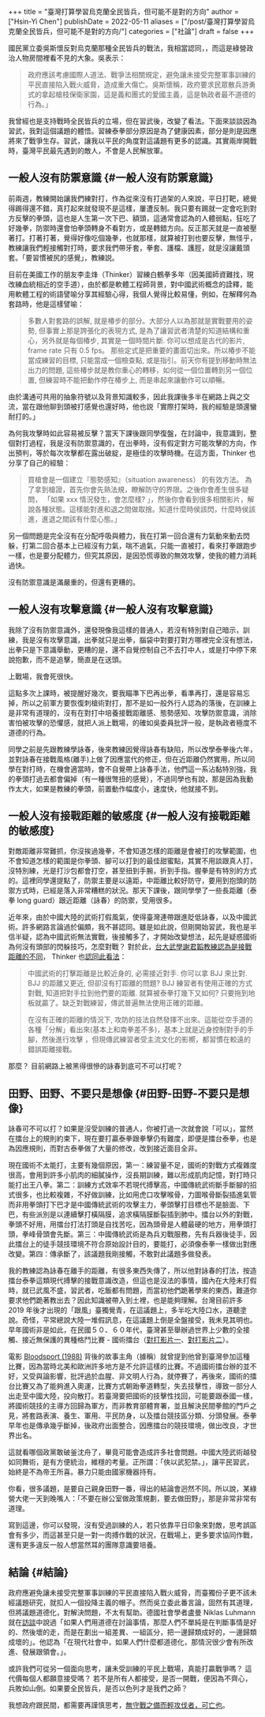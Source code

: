 +++
title = "臺灣打算學習烏克蘭全民皆兵，但可能不是對的方向"
author = ["Hsin-Yi Chen"]
publishDate = 2022-05-11
aliases = ["/post/臺灣打算學習烏克蘭全民皆兵，但可能不是對的方向/"]
categories = ["社論"]
draft = false
+++

國民黨立委吳斯懷反對烏克蘭那種全民皆兵的戰法，我相當認同，，而這是綠營政治人物房間裡看不見的大象。吳表示：

> 政府應該考慮國際人道法、戰爭法相關規定，避免讓未接受完整軍事訓練的平民直接陷入戰火威脅，造成重大傷亡。吳斯懷稱，政府要求民眾散兵游勇式的拿起槍枝保衛家園，這是義和團式的愛國主義，這是執政者最不道德的行為。」

我曾經也是支持戰時全民皆兵的立場，但在習武後，改變了看法。下面來談談因為習武，我對這個議題的體悟。習練泰拳部分原因是為了健康因素，部分是則是因應將來了戰爭生存。習武，讓我以平民的角度對這議題有更多的認識。其實兩岸開戰時，臺灣平民最先遇到的敵人，不會是人民解放軍。


## 一般人沒有防禦意識 {#一般人沒有防禦意識}

前兩週，教練開始讓我們練對打，作為從來沒有打過架的人來說，平日打靶，總覺得踢得還不錯，真打起來就發現不是這樣，屢遭反制。我只要有踢就一定會吃到對方反擊的拳頭，這也是人生第一次下巴、額頭，這通常會認為的人體弱點，狂吃了好幾拳，防禦時還會怕拳頭轉身不看對方，或是轉錯方向。反正那天就是一直被壓著打。打著打著，覺得好像吃個幾拳，也就那樣，就算被打到也要反擊，無怪乎，教練讓我們輕接觸對打時，要求我們帶牙套，拳套、護檔、護脛，就是沒讓戴頭套。「要習慣被尻的感覺」，教練説。

目前在美國工作的朋友李圭烽（Thinker）習練白鶴拳多年（因美國師資難找，現改練血統相近的空手道），由於都是軟體工程師背景，對中國武術概念的詮釋，能用軟體工程的術語譬喻分享其經驗心得，我個人覺得比較易懂，例如，在解釋何為套路時，他是這樣譬喻：

> 多數人對套路的誤解, 就是椿步的部分。大部分人以為那就是實戰要用的姿勢, 但事實上那是誇張化的表現方式, 是為了讓習武者清楚的知道結構和重心，另外就是每個椿步, 其實是一個時間片斷. 你可以想成是古代的影片, frame rate 只有 0.5 fps。 那些定式是把重要的畫面切出來。所以椿步不能當成練習的目標, 只能當成一個檢查點, 或是指引。前天你有提到移動時無法出力的問題, 這些椿步就是教你重心的轉移，如何從一個位置轉到另一個位置, 但練習時不能把動作停在椿步上, 而是串起來讓動作可以順暢。

由於溝通可共用的抽象符號以及背景知識較多，因此我課後多半在網路上與之交流，當在跟他聊到頭被打感覺也還好時，他也説「實際打架時，我的經驗是頭還蠻耐打的。」

為何我攻擊時如此容易被反擊？當天下課後跟同學復盤，在討論中，我意識到，整個對打過程，我是沒有防禦意識的，在出拳時，沒有假定對方可能攻擊的方向，作出預判，等於每次攻擊都在露出破綻，是極佳的攻擊時機。在這方面，Thinker 也分享了自己的經驗：

> 買槍會是一個建立『態勢感知』（situation awareness） 的有效方法。 為了拿到槍證，首先你會先熟法規，瞭解防守的界限。之後你會產生很多疑問， 「如果 xxx 情況發生，會怎麼樣? 」，然後你會看到很多相關影片，解說各種狀態。這樣能對進和退之間做取捨。知道什麼時侯該閃，什麼時侯該進，進退之間該有什麼心態。」

另一個問題是完全沒有在分配呼吸與體力，我在打第一回合還有力氣動來動去閃躲，打第二回合基本上已經沒有力氣，喘不過氣，只能一直被打，看來打拳跟跑步一樣，也是要分配體力，但究其原因，是因恐慌導致的無效攻擊，使我的體力消耗過快。

沒有防禦意識是滿嚴重的，但還有更糟的。


## 一般人沒有攻擊意識 {#一般人沒有攻擊意識}

我除了沒有防禦意識外，還發現像我這樣的普通人，若沒有特別對自己暗示，訓練，我是沒有攻擊意識，出拳就只是出拳，腦袋中對要打對方哪裡完全沒有想法，出拳只是下意識舉動，更糟的是，還不自覺控制自己不去打中人，或是打中停下來說抱歉，而不是追擊，簡直是在送頭。

上戰場，我會死很快。

這點多次上課時，被提醒好幾次，要我瞄準下巴再出拳，看準再打，還是容易忘掉，所以之前軍方要恢復刺槍術對打，那不是如一般外行人認為的落後，在訓練上是非常有道理的，沒有在對打中培養接戰距離感、態勢感知、攻擊防禦意識，消除害怕被攻擊的恐懼感，就把人派上戰場，的確如吳委員批評一般，是執政者極度不道德的行為。

同學之前是先跟教練學詠春，後來教練因覺得詠春有缺陷，所以改學泰拳後六年，並對詠春在接戰風格(離手)上做了因應當代的修正，但在近距離仍然實用，所以同學在對打時，在機會適當時，會不自覺帶上詠春手法，他們這一系沾黏特別強，我的拳頭打過去都會偏掉（有一種很彆扭的感覺），不過同學也有說，那是因為我動作太大，如果是教練的拳頭，前置動作幅度小，速度快，他就接不到。


## 一般人沒有接戰距離的敏感度 {#一般人沒有接戰距離的敏感度}

對敵距離非常難抓，你沒挨過幾拳，不會知道怎樣的距離是會被打的攻擊範圍，也不會知道怎樣的範圍是你拳頭、腳可以打到的最佳甜蜜點，其實不用談跟真人打，沒特別練，光是打沙包都會打空，甚至扭到手腕，折到手指。握拳是有特別的方式的。這裡同學還提點了，防禦主要是以遠距，中距離比較好防守，要用到抱頭的防禦方式時，已經是落入非常糟糕的狀況。那天下課後，跟同學學了一些長距離（泰拳 long guard）跟近距離（詠春）的防禦，受用很多。

近年來，由於中國大陸的武術打假風氣，使得臺灣連帶跟進貶低詠春，以及中國武術。許多網路言論過於偏頗，我不甚認同。雖是如此說，但剛開始習武，我也是半信半疑，認為中國武術無法實戰，後接觸多了，才開始改變想法，起先是疑惑國術為何沒有頭部的閃躲技巧，怎麼對戰？ 對於此，[台大武學謝君韜教練認為是接戰距離的不同](https://www.youtube.com/watch?v=j4p7F9HHBbw)， Thinker 也[認同此看法](https://twitter.com/hychen/status/1470685476105654273)：

> 中國武術的打擊距離是比較近身的, 必需接近對手. 你可以拿 BJJ 來比對. BJJ 的距離又更近, 但卻沒有打距離的問題? BJJ 練習者有使用正確的方式對戰, 知道把對手拉到他們要的距離. 就算被泰拳打幾下又如何? 只要拖到地板就贏了。缺乏對戰練習，傳武普遍無法使用正確的距離。
>
> 在沒有正確的距離的情況下, 攻防的技法自然發揮不出來。這能從空手道的各種「分解」看出來(基本上和南拳差不多)，基本上就是近身控制對手的手腳，然後進行攻擊 ，但現傳武練習者受主流文化的影嚮，都習慣在較遠的錯誤距離接戰。

那麼？ 目前網路上被黑得很慘的詠春到底可不可以打呢？


## 田野、田野、不要只是想像 {#田野-田野-不要只是想像}

詠春可不可以打？如果是沒受訓練的普通人，你被打過一次就會說「可以」，當然在擂台上的規則約束下，現在要打贏泰拳跟拳擊仍有難度，即便是擂台泰拳，也是為因應規則，而對古泰拳做了大量的修改，改到接近面目全非。

現在國術不太能打，主要有幾個原因，第一：練習量不足，國術的對戰方式複雜度很高，會用到許多小肌肉的細膩操作，沒長期訓練，難以形成肌肉記憶，對打時只能打出王八拳。第二：訓練方式效率不若現代搏擊高，中國傳統武術斷手斷腳的招式很多，也比較複雜，不好做訓練，比如用虎口攻擊喉骨，力圖喉骨斷裂插進氣管而非用拳頭打下巴才是中國傳統武術的攻擊主力，拳頭擊打目標也不是臉面、下巴，有些派別是以連續擊打橫隔膜，追求橫隔膜斷裂插到肺中。擂台以外的對戰，拳頭不好用，用擂台打法打頭是自找苦吃，因為頭骨是人體最硬的地方，用拳頭打頭，拳峰骨頭會先斷。第三：中國傳統武術是為兵刃戰服務，先有兵器後徒手，因此擂台上的徒手競技環境不符合原始設計目的，要能打，必須像泰拳一樣做出對應改變。第四：傳承斷了，該議題我剛接觸，不敢對此議題多做發表。

我的教練認為詠春在離手的距離，有很多東西失傳了，所以他對詠春的打法，按造擂台泰拳這類現代搏擊的接戰意識改造，但這也是沒法的事情，國內在大陸未打假時，就已武風不盛，習武者，吃飯都有問題，而當初他們跪著學來的東西，難道你要求他們跪著教出去？因此知識被帶入到土裡，也是能夠理解。台灣目前許多 2019 年後才出現的「跟風」臺獨覺青，在這議題上，多半吃大陸口水，道聽塗說。奇怪，平常總說大陸一堆假訊息，在這議題上倒是全盤接受，我未見其明也。早年國術非是如此，在民國５０、６０年代，臺灣甚至舉辦過世界上少數的全接觸、接近無保護的異種格鬥比賽 - 國術擂台（[對打影片一](https://www.dailymotion.com/video/x6eez)、[對打影片二](https://www.youtube.com/watch?v=Zco4FmaJQrgl)）。

電影 [Bloodsport (1988)](https://www.imdb.com/title/tt0092675/) 背後的故事主角（據稱）就曾提到他曾到臺灣參加這種比賽，因為當時北美和歐洲許多地方是不允許這樣的比賽。不過國術擂台辦的並不好，又受與論影響，批評過於血腥、非文明人行為，就停賽了，再後來，國術的擂台比賽又為了能夠進入奧運，比賽方式朝跆拳道轉型，失去技擊性，導致一部分人出走至中國大陸，投向散打。若臺灣要把國術的技擊性找回，可能要跟泰國一樣，將國術競技的主導方回歸為軍方，而非教育部體育署，並且解決民間拳館的門戶之見，將套路表演、養生、軍用、平民防身，以及擂台競技區分類、分頭發展。泰拳早年也是傳承幾乎斷掉，後政府出面整合，因應擂台的競技環境，做出改良，才世界出名。

這就看哪個政黨敢破釜沈舟了，畢竟可能會造成許多社會問題。中國大陸武術越發如同舞術，是有方便統治，維穩的考量。正所謂：「俠以武犯禁。」，讓平民習武，始終是不為帝王所喜。暴力只能由國家機器持有。

你看，很多議題，是要自己親身田野一番，得出的結論會迥然不同。所以說，某綠營大佬一天到晚嘴人：「不要在辦公室做政策規劃，要去做田野」，那是非常非常有道理。

寫到這邊，你可以發現，沒有受過訓練的人，若只依靠平日印象來對敵，思考誤區會有多少，而這甚至只是一對一肉搏作戰的狀況，在戰場上，更多要求協同作戰，還有更多違反一般人想當然耳的團隊意識要培養。


## 結論 {#結論}

政府應避免讓未接受完整軍事訓練的平民直接陷入戰火威脅，而臺獨份子更不該未經議題研究，就扣人一個投降主義的帽子。然而吳立委此番言論，固然有其道理，但將議題道德化，對解決問題，不太有幫助。德國社會學者盧曼 Niklas Luhmann 就在[訪談](https://www.youtube.com/watch?v=Pp3NMB9G7yY)中說過「如果人們用道德在討論事情，那麼人們不單純是在判斷事情是好的、然後壞的走，而是在劃出一組差異、一組區分，把一邊歸類成好的，一邊歸類成壞的」。他認為「在現代社會中，如果人們什麼都道德化，那情況很少會有所改進、發展跟領會。」。

或許我們可從另一個面向思考，讓未受訓練的平民上戰場，真能打贏戰爭嗎？ 這代價每個人都願意接受嗎？ 若不是所有人都接受，是否一開戰，便因為不齊心，兵敗如山倒。如果要全民皆兵，是否以色列才是我們之師？

我想政府跟民間，都需要再謹慎思考，[無守戰之備而輕攻伐者，可亡也](https://hychen.me/post/%E7%84%A1%E5%AE%88%E6%88%B0%E4%B9%8B%E5%82%99%E8%80%8C%E8%BC%95%E6%94%BB%E4%BC%90%E8%80%85%E5%8F%AF%E4%BA%A1%E4%B9%9F/)。

